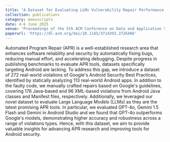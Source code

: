 ```yaml
---
title: "A Dataset for Evaluating LLMs Vulnerability Repair Performance in Android Applications"
collection: publications
category: manuscripts
date: 4-6 June 2025
venue: 'Proceedings of the 5th ACM Conference on Data and Application Security and Privacy (CODASPY 2025), 4-6 June 2025, Pittsburgh, USA'
paperurl: 'https://dl.acm.org/doi/10.1145/3714393.3726486'
---
```

Automated Program Repair (APR) is a well-established research area that enhances software reliability and security by automatically fixing bugs, reducing manual effort, and accelerating debugging. Despite progress in publishing benchmarks to evaluate APR tools, datasets specifically targeting Android are lacking.
To address this gap, we introduce a dataset of 272 real-world violations of Google's Android Security Best Practices, identified by statically analyzing 113 real-world Android apps. In addition to the faulty code, we manually crafted repairs based on Google's guidelines, covering 176 Java-based and 96 XML-based violations from Android Java classes and Manifest files, respectively. Additionally, we leveraged our novel dataset to evaluate Large Language Models (LLMs) as they are the latest promising APR tools. In particular, we evaluated GPT-4o, Gemini 1.5 Flash and Gemini in Android Studio and we found that GPT-4o outperforms Google's models, demonstrating higher accuracy and robustness across a range of violations types. Hence, with this dataset, we aim to provide valuable insights for advancing APR research and improving tools for Android security.

